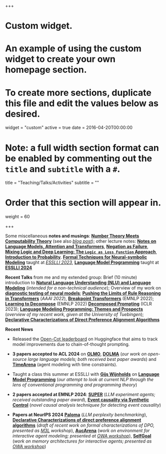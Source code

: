 +++
# Custom widget.
# An example of using the custom widget to create your own homepage section.
# To create more sections, duplicate this file and edit the values below as desired.
widget = "custom"
active = true
date = 2016-04-20T00:00:00

# Note: a full width section format can be enabled by commenting out the `title` and `subtitle` with a `#`.
title = "Teaching/Talks/Activities"
subtitle = ""

# Order that this section will appear in.
weight = 60

+++

Some miscellaneous  **notes and musings**:  [**Number Theory Meets Computability
Theory**](https://www.krichardson.me/files/h10.pdf) (see also
[*blog post*](https://www.krichardson.me/post/number_computability/));
other lecture notes: [**Notes on Language Models, Attention and
Transformers**](https://www.krichardson.me/files/lms.pdf),
[**Negation as Failure**](https://www.krichardson.me/files/naf.pdf),
[**Mixing Logic and Deep Learning: The `Logic as Loss Function`
Approach**](https://www.krichardson.me/files/logic_dl.pdf), [**Introduction to
Probability**](https://www.krichardson.me/files/probability.pdf).
[**Formal Techniques for Neural-symbolic Modeling**](https://github.com/yakazimir/esslli_neural_symbolic)
taught at [*ESSLLI
2023*](https://2023.esslli.eu/courses-workshops-accepted/course-information.html#1),
[**Language Model
Programming**](https://github.com/yakazimir/esslli_2024_llm_programming)
taught at [**ESSLLI 2024**](https://2024.esslli.eu/) 

**Recent Talks** from me and my extended group: Brief (10 minute) introduction to
  [**Natural Language Understanding (NLU) and Language Modeling**](https://www.krichardson.me/files/nlu_lm.pdf)
  (*intended for a non-technical audience*); Overview of my work on
  [**diagnostic testing of neural
  models**](https://www.krichardson.me/files/probing.pdf);
   [**Pushing the Limits of Rule Reasoning in
  Transformers**](https://www.krichardson.me/files/aaai_2022.pdf)
  (*AAAI 2022*),  [**Breakpoint
  Transformers**](https://www.krichardson.me/files/emnlp_teaser.pdf)
  (EMNLP 2022); [**Learning to Decompose**](https://www.krichardson.me/files/EMNLP22_com.pdf) (EMNLP 2022)  [**Decomposed Prompting**](https://www.krichardson.me/files/DecomposedPrompting.pdf)
  (ICLR 2023); [**Language Modeling Programming: Themes and
  Prospects**](https://www.krichardson.me/files/lm_programming.pdf) (*overview of my recent work, given at the University
  of Tuebingen*); [**Declarative Characterizations of Direct
  Preference Alignment Algorithms**](https://www.krichardson.me/files/declarative_alignment.pdf)
  
  **Recent News** 
  
- Released the [Open-Cot leaderboard](https://huggingface.co/spaces/logikon/open_cot_leaderboard)
  on Huggingface that aims to track model improvements due to
  chain-of-thought prompting. 

- **3 papers accepted to ACL 2024** on
  [**OLMO**](https://arxiv.org/abs/2402.00838), [**DOLMA**](https://arxiv.org/abs/2402.00159) (*our work on open-source
  large language models; both received best paper awards*) and [**TimeArena**](https://arxiv.org/abs/2402.05733) (agent
  modeling with time constraints). 
  
- Taught a class this summer at ESSLLI with [**Gijs
  Wijnholds**](https://gijswijnholds.github.io/) on [**Language Model
  Programming**](https://github.com/yakazimir/esslli_2024_llm_programming)
  (*our attempt to look at current NLP through the lens of conventional programming and programming theory*)

- **2 papers accepted at EMNLP 2024**: [**SUPER**](https://arxiv.org/pdf/2409.07440) (*LLM experiment
  agents; received outstanding paper award*), [**Event causality via Synthetic Control**](https://www.seas.upenn.edu/~why16gzl/Event_Causality_Identification_with_Synthetic_Control.pdf)
  (*novel causal analysis techniquee for detecting event causality*)

- **Papers at NeurIPS 2024** [**Paloma**](https://arxiv.org/pdf/2312.10523)
  (*LLM perplexity benchmarking*), [**Declarative Characterizations
  of direct preference alignment algorithms**](https://openreview.net/forum?id=SDtdKJBTcI) (*draft of
  recent work on formal characterizations of DPO, presented as [M3L](https://sites.google.com/view/m3l-2024/)
  workshop*), [**AucArena**](https://openreview.net/pdf?id=hKEzHiYJXc) (*work on
  environment for interactive agent modeling; presented at [OWA
  workshop](https://sites.google.com/view/open-world-agents/home)*), [**SelfGoal**](https://openreview.net/pdf?id=vrughWt2tr)
  (*work on memory architectures for interactive agents; presented as
  [OWA workshop](https://sites.google.com/view/open-world-agents/home)*)
